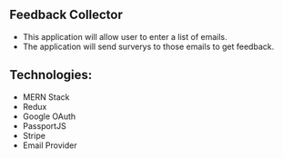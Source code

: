 ## Feedback Collector
- This application will allow user to enter a list of emails. 
- The application will send surverys to those emails to get feedback.

## Technologies:
- MERN Stack
- Redux
- Google OAuth
- PassportJS
- Stripe
- Email Provider